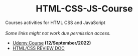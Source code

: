 <h1><center>HTML-CSS-JS-Course</center></h1>

<p>Courses activities for HTML CSS and JavaScript<br><br>
<i>Some links might not work due permission access.</i></p>

<ul>
    <li><a href="https://www.udemy.com/course/curso-web-design-fundamentos-aprenda-html-css-e-javascript" target="_blank">Udemy Course</a><b> (12/September/2022)</b></li>
    <li><a href="https://docs.google.com/presentation/d/1vxHEilWKw6ylC4RIpWDAKnzGblDenSHlyz0e13T1HQc/edit?usp=sharing" target="_blank">HTML/CSS REVIEW DOC</a></li>
</ul>
